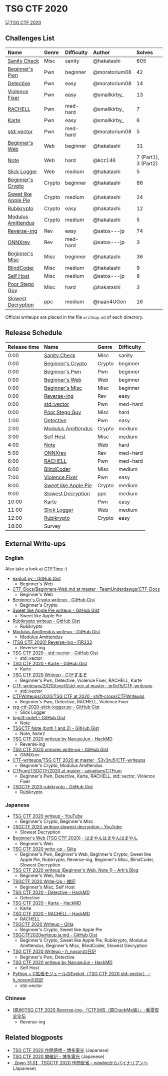 # TSG CTF 2020

[![TSG CTF 2020](https://score.ctf.tsg.ne.jp/ogimage.jpg)](https://score.ctf.tsg.ne.jp/)

## Challenges List

**Name**|**Genre**|**Difficulty**|**Author**|**Solves**
:------|:------|:------|:------|:------
[Sanity Check](misc/sanity)|Misc|sanity|@hakatashi|605
[Beginner's Pwn](pwn/beginners_pwn)|Pwn|beginner|@moratorium08|42
[Detective](pwn/detective)|Pwn|easy|@moratorium08|14
[Violence Fixer](pwn/violence-fixer)|Pwn|easy|@smallkirby_|13
[RACHELL](pwn/rachell)|Pwn|med-hard|@smallkirby_|7
[Karte](pwn/karte)|Pwn|easy|@smallkirby_|6
[std::vector](pwn/stdvec)|Pwn|med-hard|@moratorium08|5
[Beginner's Web](web/beginners_web)|Web|beginner|@hakatashi|31
[Note](web/note)|Web|hard|@kcz146|7 (Part1), 3 (Part2)
[Slick Logger](web/slick_logger)|Web|medium|@hakatashi|5
[Beginner's Crypto](crypto/beginners_crypto)|Crypto|beginner|@hakatashi|86
[Sweet like Apple Pie](crypto/sweet_like_apple_pie)|Crypto|medium|@hakatashi|24
[Rubikrypto](crypto/rubikrypto)|Crypto|easy|@hakatashi|12
[Modulus Amittendus](crypto/modulus_amittendus)|Crypto|medium|@hakatashi|5
[Reverse-ing](rev/reverse-ing)|Rev|easy|@satos---jp|74
[ONNXrev](rev/onnxrev)|Rev|med-hard|@satos---jp|3
[Beginner's Misc](misc/beginners_misc)|Misc|beginner|@hakatashi|36
[BlindCoder](misc/blindcoder)|Misc|medium|@hakatashi|9
[Self Host](misc/selfhost)|Misc|medium|@satos---jp|8
[Poor Stego Guy](misc/poorguy)|Misc|hard|@hakatashi|3
[Slowest Decryption](ppc/slowestdecryption)|ppc|medium|@naan4UGen|16

Official writeups are placed in the file `writeup.md` of each directory.

## Release Schedule

**Release time**|**Name**|**Genre**|**Difficulty**|
:------|:------|:------|:------|
0:00|[Sanity Check](misc/sanity)|Misc|sanity|
0:00|[Beginner's Crypto](crypto/beginners_crypto)|Crypto|beginner|
0:00|[Beginner's Pwn](pwn/beginners_pwn)|Pwn|beginner|
0:00|[Beginner's Web](web/beginners_web)|Web|beginner|
0:00|[Beginner's Misc](misc/beginners_misc)|Misc|beginner|
0:00|[Reverse-ing](rev/reverse-ing)|Rev|easy|
0:00|[std::vector](pwn/stdvec)|Pwn|med-hard|
0:00|[Poor Stego Guy](misc/poorguy)|Misc|hard|
1:00|[Detective](pwn/detective)|Pwn|easy|
2:00|[Modulus Amittendus](crypto/modulus_amittendus)|Crypto|medium|
3:00|[Self Host](misc/selfhost)|Misc|medium|
4:00|[Note](web/note)|Web|hard|
5:00|[ONNXrev](rev/onnxrev)|Rev|med-hard|
6:00|[RACHELL](pwn/rachell)|Pwn|med-hard|
6:00|[BlindCoder](misc/blindcoder)|Misc|medium|
7:00|[Violence Fixer](pwn/violence-fixer)|Pwn|easy|
8:00|[Sweet like Apple Pie](crypto/sweet_like_apple_pie)|Crypto|medium|
9:00|[Slowest Decryption](ppc/slowestdecryption)|ppc|medium|
10:00|[Karte](pwn/karte)|Pwn|easy|
11:00|[Slick Logger](web/slick_logger)|Web|medium|
12:00|[Rubikrypto](crypto/rubikrypto)|Crypto|easy|
18:00|Survey|

## External Write-ups

### English

Also take a look at [CTFTime](https://ctftime.org/event/1004/tasks/) :)

* [exploit.py - GitHub Gist](https://gist.github.com/0xParrot/310b71266ca2a6bfcaf26b5419c91a0d)
  * Beginner's Web
* [CTF-Docs/Beginners-Web.md at master · TeamUnderdawgs/CTF-Docs](https://github.com/TeamUnderdawgs/CTF-Docs/blob/master/TsgCTF2020/Web/Beginners-Web.md)
  * Beginner's Web
* [Beginner's Crypto writeup - GitHub Gist](https://gist.github.com/n-ari/33155680ecf3cf0824a29f3b77a277e6)
  * Beginner's Crypto
* [Sweet like Apple Pie writeup - GitHub Gist](https://gist.github.com/n-ari/f3caa913483ed5a7831ab04ff6fcef40)
  * Sweet like Apple Pie
* [Rubikrypto writeup - GitHub Gist](https://gist.github.com/n-ari/7b7162abad7f9d2b05ab17598d6f506c)
  * Rubikrypto
* [Modulus Amittendus writeup - GitHub Gist](https://gist.github.com/n-ari/a2db9af7fd3c172e4fa65b923a66beff)
  * Modulus Amittendus
* [[TSG CTF 2020] Reverse-ing - FiR333](https://fir3.tistory.com/28)
  * Reverse-ing
* [TSG CTF 2020 - std::vector - GitHub Gist](https://gist.github.com/Charo-IT/19215b12d2240a6a19c355153bffa66b)
  * std::vector
* [TSG CTF 2020 - Karte - GitHub Gist](https://gist.github.com/Charo-IT/5dfce0e2930487fdbec0990388101332)
  * Karte
* [TSG CTF 2020 Writeup - CTFするぞ](https://ptr-yudai.hatenablog.com/entry/2020/07/12/180442)
  * Beginner's Pwn, Detective, Violence Fixer, RACHELL, Karte
* [CTF-writeups/2020/tsgctf/std-vec at master · pr0cf5/CTF-writeups](https://github.com/pr0cf5/CTF-writeups/tree/master/2020/tsgctf/std-vec)
  * std::vector
* [CTFWriteups/2020/TSG CTF at 2020 · shift-crops/CTFWriteups](https://github.com/shift-crops/CTFWriteups/tree/2020/2020/TSG%20CTF)
  * Beginner's Pwn, Detective, RACHELL, Violence Fixer
* [tsg-ctf-2020-slick-logger.py - GitHub Gist](https://gist.github.com/UltramanGaia/597d44aee03dd0bf724f223855e59903)
  * Slick Logger
* [tsgctf-note1 - GitHub Gist](https://gist.github.com/po6ix/f3c013d974c6003a8dbc573c887602ae)
  * Note
* [TSGCTF Note (both 1 and 2) - GitHub Gist](https://gist.github.com/icchy/017ae9bd964a954b92efb277bc736d2b)
  * Note, Note2
* [TSG CTF 2020 writeup by NaruseJun - HackMD](https://hackmd.io/@sekai/HyglTEPyw)
  * Reverse-ing
* [TSG CTF 2020 onnxrev write-up - GitHub Gist](https://gist.github.com/5unKn0wn/333290e702cdaf2cf12cb9313c4d73a7)
  * ONNXrev
* [CTF-writeups/TSG CTF 2020 at master · S3v3ru5/CTF-writeups](https://github.com/S3v3ru5/CTF-writeups/tree/master/TSG%20CTF%202020)
  * Beginner's Crypto, Modulus Amittendus
* [CTFium/TSGCTF/2020 at master · sajjadium/CTFium](https://github.com/sajjadium/CTFium/tree/master/TSGCTF/2020)
  * Beginner's Pwn, Detective, Karte, RACHELL, std::vector, Violence Fixer
* [TSGCTF 2020 rubikrypto - GitHub Gist](https://gist.github.com/yytasbag/f42fb225faba68bef57f0fd4a191366a)
  * Rubikrypto

### Japanese

* [TSG CTF 2020 writeup - YouTube](https://www.youtube.com/watch?v=V-snPSCGyvQ)
  * Beginner's Crypto, Beginner's Misc
* [TSGCTF 2020 writeup slowest decryption - YouTube](https://www.youtube.com/watch?v=r4CeWnWEd0U)
  * Slowest Decryption
* [Beginner's Web [TSG CTF 2020] - はまやんはまやんはまやん](https://www.hamayanhamayan.com/entry/2020/07/13/234410)
  * Beginner's Web
* [TSG CTF 2020 write-up - Qiita](https://qiita.com/kusano_k/items/d5511f3650804b57eda6)
  * Beginner's Pwn, Beginner's Web, Beginner's Crypto, Sweet like Apple Pie, Rubikrypto, Reverse-ing, Beginner's Misc, BlindCoder, Slowest Decryption
* [TSG CTF 2020 writeup (Beginner's Web, Note 1) - Ark's Blog](https://ark4rk.hatenablog.com/entry/2020/07/13/164939)
  * Beginner's Web, Note
* [TSGCTF 2020 Write-Up - 雑記](http://keymoon.hatenablog.com/entry/2020/07/12/174106)
  * Beginner's Misc, Self Host
* [TSG CTF 2020 - Detective - HackMD](https://hackmd.io/@Xornet/Hy3dsrOkD)
  * Detective
* [TSG CTF 2020 - Karte - HackMD](https://hackmd.io/@Xornet/B1jjb66yv)
  * Karte
* [TSG CTF 2020 - RACHELL - HackMD](https://hackmd.io/@Xornet/HyZEgreeD)
  * RACHELL
* [TSGCTF 2020 Writeup - Qiita](https://qiita.com/MaSAL/items/064ea08bf45a2e75754c)
  * Beginner's Crypto, Sweet like Apple Pie
* [TSGCTF2020writeup.ja.md - GitHub Gist](https://gist.github.com/n-ari/73e1ee960237c0e7acfb75e0d10fe423)
  * Beginner's Crypto, Sweet like Apple Pie, Rubikrypto, Modulus Amittendus, Beginner's Misc, BlindCoder, Slowest Decryption
* [TSG CTF 2020 Writeup - h_nosonの日記](https://h-noson.hatenablog.jp/entry/2020/07/12/161532)
  * Beginner's Pwn, Detective
* [TSG CTF 2020 writeup by NaruseJun - HackMD](https://hackmd.io/@sekai/HyglTEPyw)
  * Self Host
* [Python + C拡張モジュールのExploit（TSG CTF 2020 std::vector） - h_nosonの日記](https://h-noson.hatenablog.jp/entry/2020/07/16/113335)
  * std::vector

### Chinese

* [[原创]TSG CTF 2020 Reverse-ing-『CTF对抗（原CrackMe版）』-看雪安全论坛](https://bbs.pediy.com/thread-260660.htm)
  * Reverse-ing

## Related blogposts

* [TSG CTF 2020 作問感想 - 博多電光](https://hakatashi.hatenadiary.com/entry/tsg-ctf-2020-sketchy) (Japanese)
* [TSG CTF 2020 開催記 - 博多電光](https://hakatashi.hatenadiary.com/entry/2020/12/01/000825) (Japanese)
* [【pwn 31.0】 TSGCTF 2020 作問反省 - newbieからバイナリアンへ](https://smallkirby.hatenablog.com/entry/2020/07/13/142043) (Japanese)
